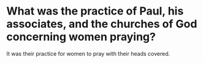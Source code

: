 # What was the practice of Paul, his associates, and the churches of God concerning women praying?

It was their practice for women to pray with their heads covered.
